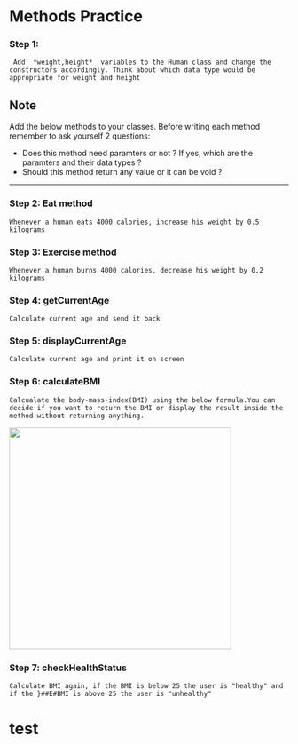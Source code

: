 # Methods Practice  

  ### Step 1:
  
 ``` Add  *weight,height*  variables to the Human class and change the constructors accordingly. Think about which data type would be appropriate for weight and height```

## Note
Add the below methods to your classes. Before writing each method remember to ask yourself 2 questions:
  - Does this method need paramters or not ? If yes, which are the paramters and their data types ? 
  - Should this method return any value or it can be void ?

****
  
### Step 2: Eat method 
```Whenever a human eats 4000 calories, increase his weight by 0.5 kilograms```
  
### Step 3:  Exercise method
```Whenever a human burns 4000 calories, decrease his weight by 0.2 kilograms```

### Step 4: getCurrentAge
```Calculate current age and send it back```

### Step 5: displayCurrentAge
```Calculate current age and print it on screen```

### Step 6: calculateBMI
```Calcualate the body-mass-index(BMI) using the below formula.You can decide if you want to return the BMI or display the result inside the method without returning anything.```
<div>
    <img src="https://github.com/TheCodingGrew/comp1008-week2-miniexercise-1/assets/112120272/85bcb0e0-af2a-4e7b-8bd4-e79c38fa4139" width="400"/>
</div>


### Step 7: checkHealthStatus
```Calculate BMI again, if the BMI is below 25 the user is "healthy" and if the }##E#BMI is above 25 the user is "unhealthy"```

  
# test
